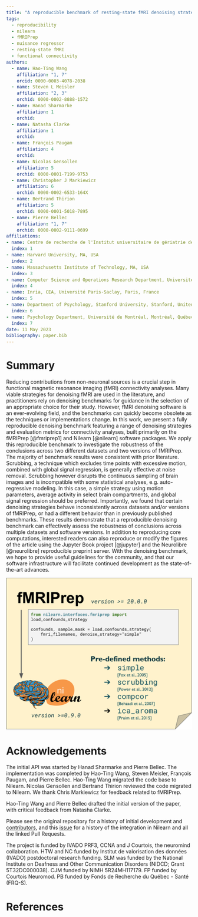 ```yaml
---
title: "A reproducible benchmark of resting-state fMRI denoising strategies using fMRIPrep and Nilearn"
tags:
  - reproducibility
  - nilearn
  - fMRIPrep
  - nuisance regressor
  - resting-state fMRI
  - functional connectivity
authors:
  - name: Hao-Ting Wang
    affiliation: "1, 7"
    orcid: 0000-0003-4078-2038
  - name: Steven L Meisler
    affiliation: "2, 3"
    orchid: 0000-0002-8888-1572
  - name: Hanad Sharmarke
    affiliation: 1
    orchid:
  - name: Natasha Clarke
    affiliation: 1
    orchid: 
  - name: François Paugam
    affiliation: 4
    orchid:
  - name: Nicolas Gensollen
    affiliation: 5
    orchid: 0000-0001-7199-9753
  - name: Christopher J Markiewicz
    affiliation: 6
    orchid: 0000-0002-6533-164X
  - name: Bertrand Thirion
    affiliation: 5
    orchid: 0000-0001-5018-7895
  - name: Pierre Bellec
    affiliation: "1, 7"
    orchid: 0000-0002-9111-0699
affiliations:
- name: Centre de recherche de l'Institut universitaire de gériatrie de Montréal (CRIUGM), Montréal, Québec, Canada
  index: 1
- name: Harvard University, MA, USA
  index: 2
- name: Massachusetts Institute of Technology, MA, USA
  index: 3
- name: Computer Science and Operations Research Department, Université de Montréal, Montréal, Québec, Canada
  index: 4
- name: Inria, CEA, Université Paris-Saclay, Paris, France
  index: 5
- name: Department of Psychology, Stanford University, Stanford, United States
  index: 6
- name: Psychology Department, Université de Montréal, Montréal, Québec, Canada
  index: 7
date: 11 May 2023
bibliography: paper.bib
---
```


# Summary

Reducing contributions from non-neuronal sources is a crucial step in functional magnetic resonance imaging (fMRI) connectivity analyses.
Many viable strategies for denoising fMRI are used in the literature, 
and practitioners rely on denoising benchmarks for guidance in the selection of an appropriate choice for their study.
However, fMRI denoising software is an ever-evolving field, and the benchmarks can quickly become obsolete as the techniques or implementations change.
In this work, we present a fully reproducible denoising benchmark featuring a range of denoising strategies and evaluation metrics for connectivity analyses,
built primarily on the fMRIPrep [@fmriprep1] and Nilearn [@nilearn] software packages.
We apply this reproducible benchmark to investigate the robustness of the conclusions across two different datasets and two versions of fMRIPrep.
The majority of benchmark results were consistent with prior literature.
Scrubbing, a technique which excludes time points with excessive motion,
combined with global signal regression, is generally effective at noise removal.
Scrubbing however disrupts the continuous sampling of brain images and is incompatible with some statistical analyses,
e.g. auto-regressive modeling. In this case, a simple strategy using motion parameters,
average activity in select brain compartments, and global signal regression should be preferred.
Importantly, we found that certain denoising strategies behave inconsistently across datasets and/or versions of fMRIPrep,
or had a different behavior than in previously published benchmarks.
These results demonstrate that a reproducible denoising benchmark can effectively assess the robustness of conclusions across multiple datasets and software versions.
In addition to reproducing core computations, interested readers can also reproduce or modify the figures of the article using the Jupyter Book project [@jupyter] and the Neurolibre [@neurolibre] reproducible preprint server.
With the denoising benchmark, we hope to provide useful guidelines for the community, 
and that our software infrastructure will facilitate continued development as the state-of-the-art advances. 

![Overview of API.\label{top_level_fig}](./content/images/api_summary.png)

# Acknowledgements

The initial API was started by Hanad Sharmarke and Pierre Bellec. 
The implementation was completed by Hao-Ting Wang, Steven Meisler, François Paugam, and Pierre Bellec. 
Hao-Ting Wang migrated the code base to Nilearn. 
Nicolas Gensollen and Bertrand Thirion reviewed the code migrated to Nilearn. 
We thank Chris Markiewicz for feedback related to fMRIPrep.

Hao-Ting Wang and Pierre Bellec drafted the initial version of the paper, with critical feedback from Natasha Clarke. 

Please see the original repository for a history of initial development and [contributors](https://github.com/SIMEXP/load_confounds#contributors-), 
and this [issue](https://github.com/nilearn/nilearn/issues/2777 ) for a history of the integration in Nilearn and all the linked Pull Requests.

The project is funded by IVADO PRF3, CCNA and J Courtois, the neuromind collaboration. 
HTW and NC funded by Institut de valorisation des données (IVADO) postdoctoral research funding. 
SLM was funded by the National Institute on Deafness and Other Communication Disorders (NIDCD; Grant 5T32DC000038). 
CJM funded by NIMH 5R24MH117179. 
FP funded by Courtois Neuromod. 
PB funded by Fonds de Recherche du Québec - Santé (FRQ-S). 

# References
